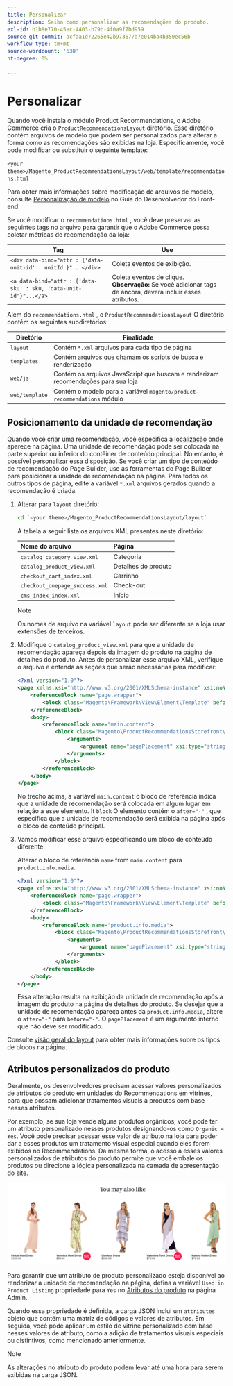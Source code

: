 ```yaml
---
title: Personalizar
description: Saiba como personalizar as recomendações do produto.
exl-id: b1b8e770-45ec-4403-b79b-4f0a9f7bd959
source-git-commit: acfaa1d72265e42b973677a7e014ba4b350ec56b
workflow-type: tm+mt
source-wordcount: '638'
ht-degree: 0%

---
```


# Personalizar

Quando você instala o módulo Product Recommendations, o Adobe Commerce cria o `ProductRecommendationsLayout` diretório. Esse diretório contém arquivos de modelo que podem ser personalizados para alterar a forma como as recomendações são exibidas na loja. Especificamente, você pode modificar ou substituir o seguinte template:

`<your theme>/Magento_ProductRecommendationsLayout/web/template/recommendations.html`

Para obter mais informações sobre modificação de arquivos de modelo, consulte [Personalização de modelo](https://developer.adobe.com/commerce/frontend-core/guide/templates/walkthrough/) no Guia do Desenvolvedor do Front-end.

Se você modificar o `recommendations.html` , você deve preservar as seguintes tags no arquivo para garantir que o Adobe Commerce possa coletar métricas de recomendação da loja:

| Tag | Use |
|---|---|
| `<div data-bind="attr : {'data-unit-id' : unitId }"...</div>` | Coleta eventos de exibição. |
| `<a data-bind="attr : {'data-sku' : sku, 'data-unit-id'}"...</a>` | Coleta eventos de clique. <br/>**Observação:** Se você adicionar tags de âncora, deverá incluir esses atributos. |

Além do `recommendations.html` , o `ProductRecommendationsLayout` O diretório contém os seguintes subdiretórios:

| Diretório | Finalidade |
|---|---|
| `layout` | Contém `*.xml` arquivos para cada tipo de página |
| `templates` | Contém arquivos que chamam os scripts de busca e renderização |
| `web/js` | Contém os arquivos JavaScript que buscam e renderizam recomendações para sua loja |
| `web/template` | Contém o modelo para a variável `magento/product-recommendations` módulo |

## Posicionamento da unidade de recomendação

Quando você [criar](create.md) uma recomendação, você especifica a [localização](placement.md) onde aparece na página. Uma unidade de recomendação pode ser colocada na parte superior ou inferior do contêiner de conteúdo principal. No entanto, é possível personalizar essa disposição. Se você criar um tipo de conteúdo de recomendação do Page Builder, use as ferramentas do Page Builder para posicionar a unidade de recomendação na página. Para todos os outros tipos de página, edite a variável `*.xml` arquivos gerados quando a recomendação é criada.

1. Alterar para `layout` diretório:

   ```bash
   cd `<your theme>/Magento_ProductRecommendationsLayout/layout`
   ```

   A tabela a seguir lista os arquivos XML presentes neste diretório:

   | Nome do arquivo | Página |
   |---|---|
   | `catalog_category_view.xml` | Categoria |
   | `catalog_product_view.xml` | Detalhes do produto |
   | `checkout_cart_index.xml` | Carrinho |
   | `checkout_onepage_success.xml` | Check-out |
   | `cms_index_index.xml` | Início |

   >[!NOTE]
   >
   >Os nomes de arquivo na variável `layout` pode ser diferente se a loja usar extensões de terceiros.

1. Modifique o `catalog_product_view.xml` para que a unidade de recomendação apareça depois da imagem do produto na página de detalhes do produto. Antes de personalizar esse arquivo XML, verifique o arquivo e entenda as seções que serão necessárias para modificar:

   ```xml
   <?xml version="1.0"?>
   <page xmlns:xsi="http://www.w3.org/2001/XMLSchema-instance" xsi:noNamespaceSchemaLocation="urn:magento:framework:View/Layout/etc/page_configuration.xsd">
       <referenceBlock name="page.wrapper">
           <block class="Magento\Framework\View\Element\Template" before="-" name="product_recommendations_fetcher" template="Magento_ProductRecommendationsStorefront::fetcher.phtml" />
       </referenceBlock>
       <body>
           <referenceBlock name="main.content">
               <block class="Magento\ProductRecommendationsStorefront\Block\Renderer" after="-" name="product_recommendations_product_below_content" template="Magento_ProductRecommendationsStorefront::renderer.phtml">
                   <arguments>
                       <argument name="pagePlacement" xsi:type="string">below-main-content</argument>
                   </arguments>
               </block>
           </referenceBlock>
       </body>
   </page>
   ```

   No trecho acima, a variável `main.content` o bloco de referência indica que a unidade de recomendação será colocada em algum lugar em relação a esse elemento. It `block` O elemento contém o `after="-"` , que especifica que a unidade de recomendação será exibida na página após o bloco de conteúdo principal.

1. Vamos modificar esse arquivo especificando um bloco de conteúdo diferente.

   Alterar o bloco de referência `name` from `main.content` para `product.info.media`.

   ```xml
   <?xml version="1.0"?>
   <page xmlns:xsi="http://www.w3.org/2001/XMLSchema-instance" xsi:noNamespaceSchemaLocation="urn:magento:framework:View/Layout/etc/page_configuration.xsd">
       <referenceBlock name="page.wrapper">
           <block class="Magento\Framework\View\Element\Template" before="-" name="product_recommendations_fetcher" template="Magento_ProductRecommendationsStorefront::fetcher.phtml" />
       </referenceBlock>
       <body>
           <referenceBlock name="product.info.media">
               <block class="Magento\ProductRecommendationsStorefront\Block\Renderer" after="-" name="product_recommendations_product_below_content" template="Magento_ProductRecommendationsStorefront::renderer.phtml">
                   <arguments>
                       <argument name="pagePlacement" xsi:type="string">below-main-content</argument>
                   </arguments>
               </block>
           </referenceBlock>
       </body>
   </page>
   ```

   Essa alteração resulta na exibição da unidade de recomendação após a imagem do produto na página de detalhes do produto. Se desejar que a unidade de recomendação apareça antes da `product.info.media`, altere o `after="-"` para `before="-"`. O `pagePlacement` é um argumento interno que não deve ser modificado.

Consulte [visão geral do layout](https://developer.adobe.com/commerce/frontend-core/guide/layouts/) para obter mais informações sobre os tipos de blocos na página.

## Atributos personalizados do produto

Geralmente, os desenvolvedores precisam acessar valores personalizados de atributos do produto em unidades do Recommendations em vitrines, para que possam adicionar tratamentos visuais a produtos com base nesses atributos.

Por exemplo, se sua loja vende alguns produtos orgânicos, você pode ter um atributo personalizado nesses produtos designando-os como `Organic = Yes`. Você pode precisar acessar esse valor de atributo na loja para poder dar a esses produtos um tratamento visual especial quando eles forem exibidos no Recommendations. Da mesma forma, o acesso a esses valores personalizados de atributos do produto permite que você embale os produtos ou direcione a lógica personalizada na camada de apresentação do site.

![Adicionar emblema](assets/unit-custom.png)

Para garantir que um atributo de produto personalizado esteja disponível ao renderizar a unidade de recomendação na página, defina a variável `Used in Product Listing` propriedade para `Yes` no [Atributos do produto](https://experienceleague.adobe.com/docs/commerce-admin/catalog/product-attributes/create/attribute-product-create.html) na página Admin.

Quando essa propriedade é definida, a carga JSON inclui um `attributes` objeto que contém uma matriz de códigos e valores de atributos. Em seguida, você pode aplicar um estilo de vitrine personalizado com base nesses valores de atributo, como a adição de tratamentos visuais especiais ou distintivos, como mencionado anteriormente.

>[!NOTE]
>
>As alterações no atributo do produto podem levar até uma hora para serem exibidas na carga JSON.

